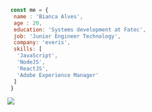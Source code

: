 
```javascript
 const me = {
  name : 'Bianca Alves',
  age : 20,
  education: 'Systems development at Fatec',
  job: 'Junior Engineer Technology',
  company: 'everis',
  skills: [
   'JavaScript',
   'NodeJS', 
   'ReactJS', 
   'Adobe Experience Manager'
  ]
 }
```

<p align="left">
  <a href="https://www.linkedin.com/in/bianca-a-barbosa/" alt="Linkedin">
    <img src="https://img.shields.io/badge/-Linkedin-1C1C1C?style=for-the-badge&logo=Linkedin&logoColor=00FFFF&link=https://www.linkedin.com/in/bianca-a-barbosa/"/>
  </a>
</p> 


 



